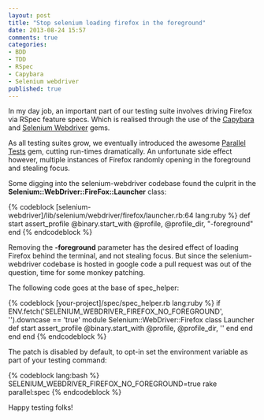 ```yaml
---
layout: post
title: "Stop selenium loading firefox in the foreground"
date: 2013-08-24 15:57
comments: true
categories: 
- BDD
- TDD
- RSpec
- Capybara
- Selenium webdriver
published: true
---
```


In my day job, an important part of our testing suite involves driving Firefox via RSpec feature specs.
Which is realised through the use of the [Capybara](https://rubygems.org/gems/capybara) and [Selenium Webdriver](https://rubygems.org/gems/selenium-webdriver) gems.

As all testing suites grow, we eventually introduced the awesome [Parallel Tests](https://rubygems.org/gems/parallel_tests) gem, cutting run-times dramatically.
An unfortunate side effect however, multiple instances of Firefox randomly opening in the foreground and stealing focus.

Some digging into the selenium-webdriver codebase found the culprit in the **Selenium::WebDriver::FireFox::Launcher** class:

{% codeblock [selenium-webdriver]/lib/selenium/webdriver/firefox/launcher.rb:64 lang:ruby %}
def start
  assert_profile
  @binary.start_with @profile, @profile_dir, "-foreground"
end
{% endcodeblock %}

Removing the **-foreground** parameter has the desired effect of loading Firefox behind the terminal, and not stealing focus.
But since the selenium-webdriver codebase is hosted in google code a pull request was out of the question, time for some monkey patching.

The following code goes at the base of spec_helper:

{% codeblock [your-project]/spec/spec_helper.rb lang:ruby %}
if ENV.fetch('SELENIUM_WEBDRIVER_FIREFOX_NO_FOREGROUND', '').downcase == 'true'
  module Selenium::WebDriver::Firefox
    class Launcher
      def start
        assert_profile
        @binary.start_with @profile, @profile_dir, ''
      end
    end
  end
end
{% endcodeblock %}

The patch is disabled by default, to opt-in set the environment variable as part of your testing command:

{% codeblock lang:bash %}
SELENIUM_WEBDRIVER_FIREFOX_NO_FOREGROUND=true rake parallel:spec
{% endcodeblock %}

Happy testing folks!
